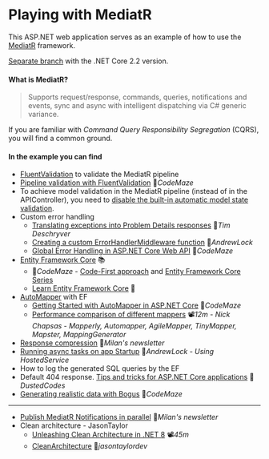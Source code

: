 # Playing with MediatR

This ASP.NET web application serves as an example of how to use the [MediatR](https://github.com/jbogard/MediatR) framework.

[Separate branch](https://github.com/19balazs86/PlayingWithMediatR/tree/netcoreapp2.2) with the .NET Core 2.2 version.

#### What is MediatR?
> Supports request/response, commands, queries, notifications and events, sync and async with intelligent dispatching via C# generic variance.

If you are familiar with *Command Query Responsibility Segregation* (CQRS), you will find a common ground.

#### In the example you can find

- [FluentValidation](https://fluentvalidation.net) to validate the MediatR pipeline
- [Pipeline validation with FluentValidation](https://code-maze.com/cqrs-mediatr-fluentvalidation) 📓*CodeMaze*
- To achieve model validation in the MediatR pipeline (instead of in the APIController), you need to [disable the built-in automatic model state validation](https://www.talkingdotnet.com/disable-automatic-model-state-validation-in-asp-net-core-2-1).
- Custom error handling
  - [Translating exceptions into Problem Details responses](https://timdeschryver.dev/blog/translating-exceptions-into-problem-details-responses) 📓*Tim Deschryver*
  - [Creating a custom ErrorHandlerMiddleware function](https://andrewlock.net/creating-a-custom-error-handler-middleware-function) 📓*AndrewLock*
  - [Global Error Handling in ASP.NET Core Web API](https://code-maze.com/global-error-handling-aspnetcore) 📓*CodeMaze*
- [Entity Framework Core](https://docs.microsoft.com/en-us/ef/core/index) 📚
  - 📓*CodeMaze* - [Code-First approach](https://code-maze.com/net-core-web-api-ef-core-code-first/) and [Entity Framework Core Series](https://code-maze.com/entity-framework-core-series/)
  - [Learn Entity Framework Core](https://www.learnentityframeworkcore.com/) 📓
- [AutoMapper](https://github.com/AutoMapper/AutoMapper) with EF
  - [Getting Started with AutoMapper in ASP.NET Core](https://code-maze.com/automapper-net-core/) 📓*CodeMaze*
  - [Performance comparison of different mappers](https://youtu.be/U8gSdQN2jWI) 📽️*12m - Nick Chapsas - Mapperly, Automapper, AgileMapper, TinyMapper, Mapster, MappingGenerator*
- [Response compression](https://www.milanjovanovic.tech/blog/response-compression-in-aspnetcore) 📓*Milan's newsletter*
- [Running async tasks on app Startup](https://andrewlock.net/running-async-tasks-on-app-startup-in-asp-net-core-3) 📓*AndrewLock - Using HostedService*
- How to log the generated SQL queries by the EF
- Default 404 response. [Tips and tricks for ASP.NET Core applications](https://dusted.codes/advanced-tips-and-tricks-for-aspnet-core-applications) 📓*DustedCodes*
- [Generating realistic data with Bogus](https://code-maze.com/data-generation-bogus-dotnet) 📓*CodeMaze*

---

- [Publish MediatR Notifications in parallel](https://www.milanjovanovic.tech/blog/how-to-publish-mediatr-notifications-in-parallel) 📓*Milan's newsletter*
- Clean architecture - JasonTaylor
  - [Unleashing Clean Architecture in .NET 8](https://youtu.be/yB01HaG0i0w) 📽️*45m*
  - [CleanArchitecture](https://github.com/jasontaylordev/CleanArchitecture) 👤*jasontaylordev*
